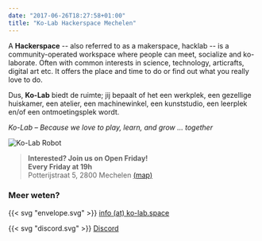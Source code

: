 ```yaml
---
date: "2017-06-26T18:27:58+01:00"
title: "Ko-Lab Hackerspace Mechelen"
---
```


A **Hackerspace** -- also referred to as a makerspace, hacklab -- is a community-operated workspace where people can meet, socialize and ko-laborate. Often with common interests in science, technology, articrafts, digital art etc. It offers the place and time to do or find out what you really love to do.

Dus, **Ko-Lab** biedt de ruimte; jij bepaalt of het een werkplek, een gezellige huiskamer, een atelier, een machinewinkel, een kunststudio, een leerplek en/of een ontmoetingsplek wordt. 

_Ko-Lab – Because we love to play, learn, and grow … together_

![Ko-Lab Robot](images/ko-lab-robot-transparant-768x1024.png#floatright)

> **Interested? Join us on Open Friday!**  
> **Every Friday at 19h**  
> Potterijstraat 5, 2800 Mechelen [(map)](https://goo.gl/maps/yJpeJvWsEqhQ6sit7)

### Meer weten?
 {{< svg "envelope.svg" >}} [info (at) ko-lab.space](mailto:info(at)ko-lab.space)

 {{< svg "discord.svg" >}} [Discord](https://discord.gg/uy6PHwCQ)